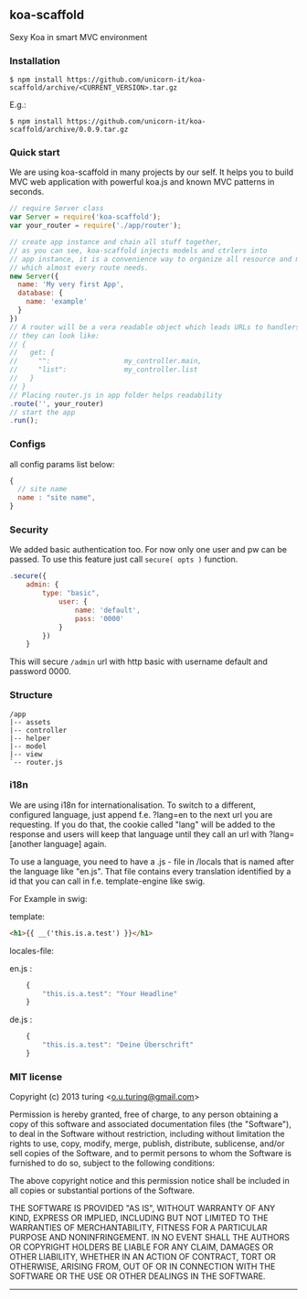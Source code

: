 ## koa-scaffold

Sexy Koa in smart MVC environment

### Installation
````
$ npm install https://github.com/unicorn-it/koa-scaffold/archive/<CURRENT_VERSION>.tar.gz
````
E.g.:
````
$ npm install https://github.com/unicorn-it/koa-scaffold/archive/0.0.9.tar.gz
````

### Quick start

We are using koa-scaffold in many projects by our self. It helps you to build MVC web application with powerful koa.js and known MVC patterns in seconds. 

````javascript
// require Server class
var Server = require('koa-scaffold');
var your_router = require('./app/router');

// create app instance and chain all stuff together,
// as you can see, koa-scaffold injects models and ctrlers into
// app instance, it is a convenience way to organize all resource and modules
// which almost every route needs.
new Server({
  name: 'My very first App',
  database: {
    name: 'example'
  }
})
// A router will be a vera readable object which leads URLs to handlers
// they can look like:
// {
//   get: {
//     "":                  my_controller.main,
//     "list":              my_controller.list
//   }
// }
// Placing router.js in app folder helps readability
.route('', your_router)
// start the app
.run();
````

### Configs

all config params list below:
````javascript
{
  // site name
  name : "site name",
}
````

### Security

We added basic authentication too. For now only one user and pw can be passed.
To use this feature just call ```secure( opts )``` function.
```javascript
.secure({
    admin: {
        type: "basic",
            user: {
                name: 'default',
                pass: '0000'
            }
        })
    }
```
This will secure ```/admin``` url with http basic with username default and password 0000.

### Structure

```
/app
|-- assets
|-- controller
|-- helper
|-- model
|-- view
`-- router.js
```

### i18n

We are using i18n for internationalisation. 
To switch to a different, configured language, just append f.e. ?lang=en to the next url you are requesting.
If you do that, the cookie called "lang" will be added to the response and users will keep that language
until they call an url with ?lang=[another language] again.

To use a language, you need to have a .js - file in /locals that is named after the language like "en.js".
That file contains every translation identified by a id that you can call in f.e. template-engine like swig.

For Example in swig: 

template:
```html
<h1>{{ __('this.is.a.test') }}</h1>
```
locales-file:

en.js :
```javascript
    {
	    "this.is.a.test": "Your Headline"
    }
```
de.js :
```javascript
    {
	    "this.is.a.test": "Deine Überschrift"
    }
```


### MIT license
Copyright (c) 2013 turing &lt;o.u.turing@gmail.com&gt;

Permission is hereby granted, free of charge, to any person obtaining a copy
of this software and associated documentation files (the "Software"), to deal
in the Software without restriction, including without limitation the rights
to use, copy, modify, merge, publish, distribute, sublicense, and/or sell
copies of the Software, and to permit persons to whom the Software is
furnished to do so, subject to the following conditions:

The above copyright notice and this permission notice shall be included in
all copies or substantial portions of the Software.

THE SOFTWARE IS PROVIDED "AS IS", WITHOUT WARRANTY OF ANY KIND, EXPRESS OR
IMPLIED, INCLUDING BUT NOT LIMITED TO THE WARRANTIES OF MERCHANTABILITY,
FITNESS FOR A PARTICULAR PURPOSE AND NONINFRINGEMENT. IN NO EVENT SHALL THE
AUTHORS OR COPYRIGHT HOLDERS BE LIABLE FOR ANY CLAIM, DAMAGES OR OTHER
LIABILITY, WHETHER IN AN ACTION OF CONTRACT, TORT OR OTHERWISE, ARISING FROM,
OUT OF OR IN CONNECTION WITH THE SOFTWARE OR THE USE OR OTHER DEALINGS IN
THE SOFTWARE.

---
